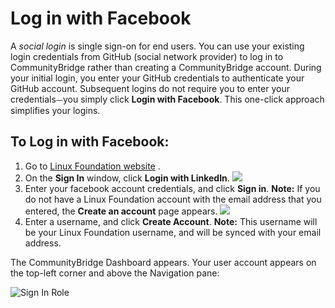 # Log in with Facebook

A _social login_ is single sign-on for end users. You can use your existing login credentials from GitHub \(social network provider\) to log in to CommunityBridge rather than creating a CommunityBridge account. During your initial login, you enter your GitHub credentials to authenticate your GitHub account. Subsequent logins do not require you to enter your credentials⏤you simply click **Login with Facebook**. This one-click approach simplifies your logins.

## To Log in with Facebook: <a id="to-log-in-with-facebook"></a>

1. Go to [Linux Foundation website](https://lfx.platform.linuxfoundation.org/) .
2. On the **Sign In** window, click **Login with LinkedIn**.  ![](https://firebasestorage.googleapis.com/v0/b/gitbook-28427.appspot.com/o/assets%2F-LuGl2w4LzPpYJ8jx5ae%2F-M4N5Ixsz6n_niWmmhI0%2F-M4NENWg5t5llqGJO9wP%2Flogin%20with%20facebook.png?alt=media&token=1723a725-fb5f-4475-8251-3df2d8ffc7ab)​
3. Enter your facebook account credentials, and click **Sign in**.  **Note:** If you do not have a Linux Foundation account with the email address that you entered, the **Create an account** page appears.  ![](https://firebasestorage.googleapis.com/v0/b/gitbook-28427.appspot.com/o/assets%2F-LuGl2w4LzPpYJ8jx5ae%2F-M4N5Ixsz6n_niWmmhI0%2F-M4NACUStDcTiRGz08oD%2Fcreate%20an%20account%20username.png?alt=media&token=d5eaf448-1cc1-4c9e-a00f-0e56f41ff3d8)
4. Enter a username, and click **Create Account**. **Note:** This username will be your Linux Foundation username, and will be synced with your email address.

The CommunityBridge Dashboard appears. Your user account appears on the top-left corner and above the Navigation pane:

​![Sign In Role](https://firebasestorage.googleapis.com/v0/b/gitbook-28427.appspot.com/o/assets%2F-LuGl2w4LzPpYJ8jx5ae%2F-LuGz82LqEUywqFA_GQT%2F-LuGz96uOla_zzNWxxk8%2Flfx-sign-in-role-identification.png?generation=1574407295014660&alt=media)​

